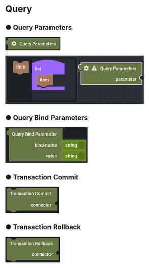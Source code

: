 # Query

## ● Query Parameters

![](../../../.gitbook/assets/image%20%28271%29.png)

![](../../../.gitbook/assets/image%20%28296%29.png)

## ● Query Bind Parameters

![](../../../.gitbook/assets/image%20%28222%29.png)

## ● Transaction Commit

![](../../../.gitbook/assets/image%20%28237%29.png)

## ● Transaction Rollback

![](../../../.gitbook/assets/image%20%28272%29.png)


